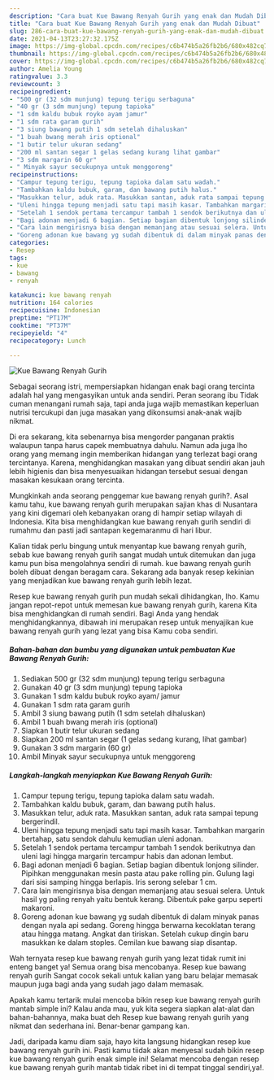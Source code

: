 ```yaml
---
description: "Cara buat Kue Bawang Renyah Gurih yang enak dan Mudah Dibuat"
title: "Cara buat Kue Bawang Renyah Gurih yang enak dan Mudah Dibuat"
slug: 286-cara-buat-kue-bawang-renyah-gurih-yang-enak-dan-mudah-dibuat
date: 2021-04-13T23:27:32.175Z
image: https://img-global.cpcdn.com/recipes/c6b474b5a26fb2b6/680x482cq70/kue-bawang-renyah-gurih-foto-resep-utama.jpg
thumbnail: https://img-global.cpcdn.com/recipes/c6b474b5a26fb2b6/680x482cq70/kue-bawang-renyah-gurih-foto-resep-utama.jpg
cover: https://img-global.cpcdn.com/recipes/c6b474b5a26fb2b6/680x482cq70/kue-bawang-renyah-gurih-foto-resep-utama.jpg
author: Amelia Young
ratingvalue: 3.3
reviewcount: 3
recipeingredient:
- "500 gr (32 sdm munjung) tepung terigu serbaguna"
- "40 gr (3 sdm munjung) tepung tapioka"
- "1 sdm kaldu bubuk royko ayam jamur"
- "1 sdm rata garam gurih"
- "3 siung bawang putih 1 sdm setelah dihaluskan"
- "1 buah bwang merah iris optional"
- "1 butir telur ukuran sedang"
- "200 ml santan segar 1 gelas sedang kurang lihat gambar"
- "3 sdm margarin 60 gr"
- " Minyak sayur secukupnya untuk menggoreng"
recipeinstructions:
- "Campur tepung terigu, tepung tapioka dalam satu wadah."
- "Tambahkan kaldu bubuk, garam, dan bawang putih halus."
- "Masukkan telur, aduk rata. Masukkan santan, aduk rata sampai tepung bergerindil."
- "Uleni hingga tepung menjadi satu tapi masih kasar. Tambahkan margarin bertahap, satu sendok dahulu kemudian uleni adonan."
- "Setelah 1 sendok pertama tercampur tambah 1 sendok berikutnya dan uleni lagi hingga margarin tercampur habis dan adonan lembut."
- "Bagi adonan menjadi 6 bagian. Setiap bagian dibentuk lonjong silinder. Pipihkan menggunakan mesin pasta atau pake rolling pin. Gulung lagi dari sisi samping hingga berlapis. Iris serong selebar 1 cm."
- "Cara lain mengirisnya bisa dengan memanjang atau sesuai selera. Untuk hasil yg paling renyah yaitu bentuk kerang. Dibentuk pake garpu seperti makaroni."
- "Goreng adonan kue bawang yg sudah dibentuk di dalam minyak panas dengan nyala api sedang. Goreng hingga berwarna kecoklatan terang atau hingga matang. Angkat dan tiriskan. Setelah cukup dingin baru masukkan ke dalam stoples. Cemilan kue bawang siap disantap."
categories:
- Resep
tags:
- kue
- bawang
- renyah

katakunci: kue bawang renyah 
nutrition: 164 calories
recipecuisine: Indonesian
preptime: "PT17M"
cooktime: "PT37M"
recipeyield: "4"
recipecategory: Lunch

---
```



![Kue Bawang Renyah Gurih](https://img-global.cpcdn.com/recipes/c6b474b5a26fb2b6/680x482cq70/kue-bawang-renyah-gurih-foto-resep-utama.jpg)

Sebagai seorang istri, mempersiapkan hidangan enak bagi orang tercinta adalah hal yang mengasyikan untuk anda sendiri. Peran seorang ibu Tidak cuman menangani rumah saja, tapi anda juga wajib memastikan keperluan nutrisi tercukupi dan juga masakan yang dikonsumsi anak-anak wajib nikmat.

Di era  sekarang, kita sebenarnya bisa mengorder panganan praktis walaupun tanpa harus capek membuatnya dahulu. Namun ada juga lho orang yang memang ingin memberikan hidangan yang terlezat bagi orang tercintanya. Karena, menghidangkan masakan yang dibuat sendiri akan jauh lebih higienis dan bisa menyesuaikan hidangan tersebut sesuai dengan masakan kesukaan orang tercinta. 



Mungkinkah anda seorang penggemar kue bawang renyah gurih?. Asal kamu tahu, kue bawang renyah gurih merupakan sajian khas di Nusantara yang kini digemari oleh kebanyakan orang di hampir setiap wilayah di Indonesia. Kita bisa menghidangkan kue bawang renyah gurih sendiri di rumahmu dan pasti jadi santapan kegemaranmu di hari libur.

Kalian tidak perlu bingung untuk menyantap kue bawang renyah gurih, sebab kue bawang renyah gurih sangat mudah untuk ditemukan dan juga kamu pun bisa mengolahnya sendiri di rumah. kue bawang renyah gurih boleh dibuat dengan beragam cara. Sekarang ada banyak resep kekinian yang menjadikan kue bawang renyah gurih lebih lezat.

Resep kue bawang renyah gurih pun mudah sekali dihidangkan, lho. Kamu jangan repot-repot untuk memesan kue bawang renyah gurih, karena Kita bisa menghidangkan di rumah sendiri. Bagi Anda yang hendak menghidangkannya, dibawah ini merupakan resep untuk menyajikan kue bawang renyah gurih yang lezat yang bisa Kamu coba sendiri.

<!--inarticleads1-->

##### Bahan-bahan dan bumbu yang digunakan untuk pembuatan Kue Bawang Renyah Gurih:

1. Sediakan 500 gr (32 sdm munjung) tepung terigu serbaguna
1. Gunakan 40 gr (3 sdm munjung) tepung tapioka
1. Gunakan 1 sdm kaldu bubuk royko ayam/ jamur
1. Gunakan 1 sdm rata garam gurih
1. Ambil 3 siung bawang putih (1 sdm setelah dihaluskan)
1. Ambil 1 buah bwang merah iris (optional)
1. Siapkan 1 butir telur ukuran sedang
1. Siapkan 200 ml santan segar (1 gelas sedang kurang, lihat gambar)
1. Gunakan 3 sdm margarin (60 gr)
1. Ambil  Minyak sayur secukupnya untuk menggoreng




<!--inarticleads2-->

##### Langkah-langkah menyiapkan Kue Bawang Renyah Gurih:

1. Campur tepung terigu, tepung tapioka dalam satu wadah.
1. Tambahkan kaldu bubuk, garam, dan bawang putih halus.
1. Masukkan telur, aduk rata. Masukkan santan, aduk rata sampai tepung bergerindil.
1. Uleni hingga tepung menjadi satu tapi masih kasar. Tambahkan margarin bertahap, satu sendok dahulu kemudian uleni adonan.
1. Setelah 1 sendok pertama tercampur tambah 1 sendok berikutnya dan uleni lagi hingga margarin tercampur habis dan adonan lembut.
1. Bagi adonan menjadi 6 bagian. Setiap bagian dibentuk lonjong silinder. Pipihkan menggunakan mesin pasta atau pake rolling pin. Gulung lagi dari sisi samping hingga berlapis. Iris serong selebar 1 cm.
1. Cara lain mengirisnya bisa dengan memanjang atau sesuai selera. Untuk hasil yg paling renyah yaitu bentuk kerang. Dibentuk pake garpu seperti makaroni.
1. Goreng adonan kue bawang yg sudah dibentuk di dalam minyak panas dengan nyala api sedang. Goreng hingga berwarna kecoklatan terang atau hingga matang. Angkat dan tiriskan. Setelah cukup dingin baru masukkan ke dalam stoples. Cemilan kue bawang siap disantap.




Wah ternyata resep kue bawang renyah gurih yang lezat tidak rumit ini enteng banget ya! Semua orang bisa mencobanya. Resep kue bawang renyah gurih Sangat cocok sekali untuk kalian yang baru belajar memasak maupun juga bagi anda yang sudah jago dalam memasak.

Apakah kamu tertarik mulai mencoba bikin resep kue bawang renyah gurih mantab simple ini? Kalau anda mau, yuk kita segera siapkan alat-alat dan bahan-bahannya, maka buat deh Resep kue bawang renyah gurih yang nikmat dan sederhana ini. Benar-benar gampang kan. 

Jadi, daripada kamu diam saja, hayo kita langsung hidangkan resep kue bawang renyah gurih ini. Pasti kamu tiidak akan menyesal sudah bikin resep kue bawang renyah gurih enak simple ini! Selamat mencoba dengan resep kue bawang renyah gurih mantab tidak ribet ini di tempat tinggal sendiri,ya!.

